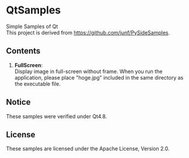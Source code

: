 QtSamples
=========

Simple Samples of Qt  
This project is derived from https://github.com/junf/PySideSamples.

Contents
--------
1. **FullScreen**:  
Display image in full-screen without frame. When you run the application, please place "hoge.jpg" included in the same directory as the executable file.

Notice
------
These samples were verified under Qt4.8.

License
-------
These samples are licensed under the Apache License, Version 2.0.

